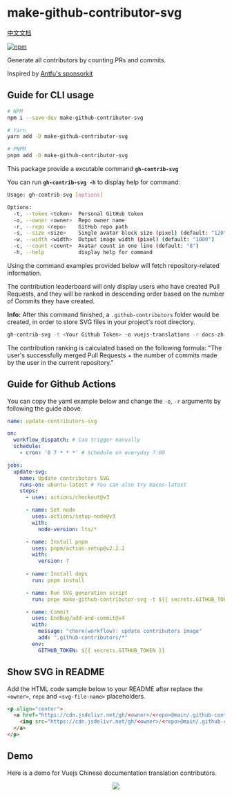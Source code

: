 # make-github-contributor-svg

[中文文档](./README_CN.md)

[![npm](https://img.shields.io/npm/v/make-github-contributor-svg.svg)](https://npmjs.com/package/make-github-contributor-svg)

Generate all contributors by counting PRs and commits. 

Inspired by [Antfu's sponsorkit](https://github.com/antfu/sponsorkit)

## Guide for CLI usage

```bash
# NPM
npm i --save-dev make-github-contributor-svg

# Yarn
yarn add -D make-github-contributor-svg

# PNPM
pnpm add -D make-github-contributor-svg
```

This package provide a excutable command **`gh-contrib-svg`**

You can run **`gh-contrib-svg -h`** to display help for command:

```bash
Usage: gh-contrib-svg [options]

Options:
  -t, --token <token>  Personal GitHub token
  -o, --owner <owner>  Repo owner name
  -r, --repo <repo>    GitHub repo path
  -s, --size <size>    Single avatar block size (pixel) (default: "120")
  -w, --width <width>  Output image width (pixel) (default: "1000")
  -c, --count <count>  Avatar count in one line (default: "8")
  -h, --help           display help for command
```

Using the command examples provided below will fetch repository-related information.

The contribution leaderboard will only display users who have created Pull Requests, and they will be ranked in descending order based on the number of Commits they have created.

**Info:** After this command finished, a `.github-contributors` folder would be created, in order to store SVG files in your project's root directory.

```bash
gh-contrib-svg -t <Your Github Token> -o vuejs-translations -r docs-zh-cn
```

The contribution ranking is calculated based on the following formula: "The user's successfully merged Pull Requests + the number of commits made by the user in the current repository."

## Guide for Github Actions

You can copy the yaml example below and change the `-o`, `-r` arguments by following the guide above.

```yaml
name: update-contributors-svg

on:
  workflow_dispatch: # Can trigger manually
  schedule:
    - cron: '0 7 * * *' # Schedule on everyday 7:00

jobs:
  update-svg:
    name: Update contributors SVG
    runs-on: ubuntu-latest # You can also try macos-latest
    steps:
      - uses: actions/checkout@v3

      - name: Set node
        uses: actions/setup-node@v3
        with:
          node-version: lts/*

      - name: Install pnpm
        uses: pnpm/action-setup@v2.2.2
        with:
          version: 7
      
      - name: Install deps
        run: pnpm install

      - name: Run SVG generation script
        run: pnpx make-github-contributor-svg -t ${{ secrets.GITHUB_TOKEN }} -o vuejs-translations -r docs-zh-cn

      - name: Commit
        uses: EndBug/add-and-commit@v4
        with:
          message: "chore(workflow): update contributors image"
          add: ".github-contributors/*"
        env:
          GITHUB_TOKEN: ${{ secrets.GITHUB_TOKEN }}
```

## Show SVG in README

Add the HTML code sample below to your README after replace the `<owner>`, `repo` and `<svg-file-name>` placeholders.

```markdown
<p align="center">
  <a href="https://cdn.jsdelivr.net/gh/<owner>/<repo>@main/.github-contributors/<svg-file-name>.svg">
    <img src="https://cdn.jsdelivr.net/gh/<owner>/<repo>@main/.github-contributors/<svg-file-name>.svg" />
  </a>
</p>
```

## Demo

Here is a demo for Vuejs Chinese documentation translation contributors.

<p align="center">
  <a href="https://cdn.jsdelivr.net/gh/ShenQingchuan/github-contributor-svg-generator@main/.github-contributors/vuejs-translations_docs-zh-cn.svg">
    <img src="https://cdn.jsdelivr.net/gh/ShenQingchuan/github-contributor-svg-generator@main/.github-contributors/vuejs-translations_docs-zh-cn.svg" />
  </a>
</p>
